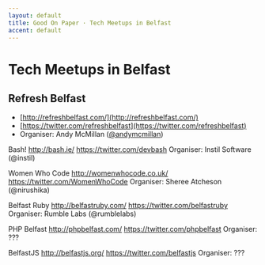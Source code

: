 ```yaml
---
layout: default
title: Good On Paper · Tech Meetups in Belfast
accent: default
---
```


# Tech Meetups in Belfast

## Refresh Belfast
* [http://refreshbelfast.com/](http://refreshbelfast.com/)
* [https://twitter.com/refreshbelfast](https://twitter.com/refreshbelfast)
* Organiser: Andy McMillan ([@andymcmillan](https://twitter.com/andymcmillan))

Bash!
http://bash.ie/
https://twitter.com/devbash
Organiser: Instil Software (@instil)

Women Who Code
http://womenwhocode.co.uk/
https://twitter.com/WomenWhoCode
Organiser: Sheree Atcheson (@nirushika)

Belfast Ruby
http://belfastruby.com/
https://twitter.com/belfastruby
Organiser: Rumble Labs (@rumblelabs)

PHP Belfast
http://phpbelfast.com/
https://twitter.com/phpbelfast
Organiser: ???

BelfastJS
http://belfastjs.org/
https://twitter.com/belfastjs
Organiser: ???
